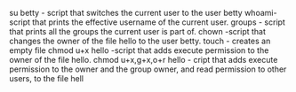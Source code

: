 su betty - script that switches the current user to the user betty
whoami-script that prints the effective username of the current user.
groups - script that prints all the groups the current user is part of.
chown -script that changes the owner of the file hello to the user betty.
touch - creates an empty file
chmod u+x hello -script that adds execute permission to the owner of the file hello.
chmod u+x,g+x,o+r hello - cript that adds execute permission to the owner and the group owner, and read permission to other users, to the file hell
